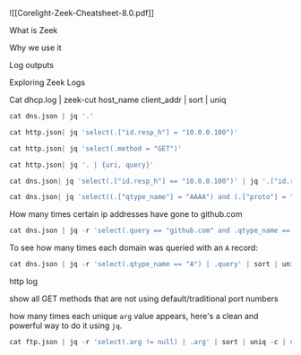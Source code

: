![[Corelight-Zeek-Cheatsheet-8.0.pdf]]


What is Zeek


Why we use it


Log outputs


Exploring Zeek Logs



Cat dhcp.log | zeek-cut host_name client_addr | sort | uniq



```python
cat dns.json | jq '.'
```

```python
cat http.json| jq 'select(.["id.resp_h"] = "10.0.0.100")'
```

```python
cat http.json| jq 'select(.method = "GET")'  
```

```python
cat http.json| jq '. | {uri, query}'    
```

```python
cat dns.json| jq 'select(.["id.resp_h"] == "10.0.0.100")' | jq '.["id.resp_h"]'
```

```python
cat dns.json| jq 'select((.["qtype_name"] = "AAAA") and (.["proto"] = "udp"))'
```

How many times certain ip addresses have gone to github.com

```python
cat dns.json | jq -r 'select(.query == "github.com" and .qtype_name == "A" and .proto == "udp") | .id.orig_h' | sort | uniq -c
```


To see how many times each domain was queried with an `A` record:
```python
cat dns.json | jq -r 'select(.qtype_name == "A") | .query' | sort | uniq -c | sort -nr
```



http log

show all GET methods that are not using default/traditional port numbers



how many times each unique `arg` value appears, here's a clean and powerful way to do it using `jq`.
```python
cat ftp.json | jq -r 'select(.arg != null) | .arg' | sort | uniq -c | sort -nr
```


